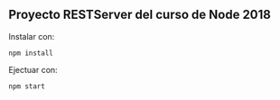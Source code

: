 ## Proyecto RESTServer del curso de Node 2018

Instalar con:

```
npm install
```

Ejectuar con:

```
npm start
```
